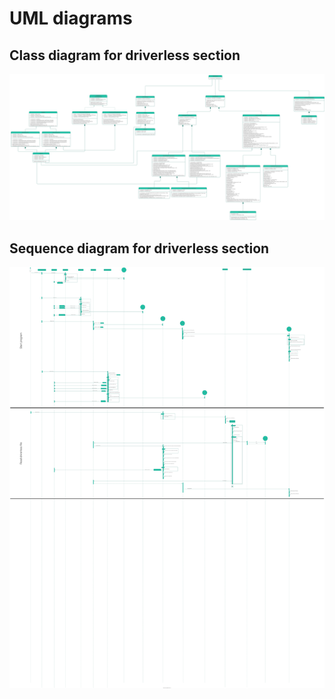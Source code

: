 # UML diagrams

## Class diagram for driverless section

![class diagram](class_diagram.svg)

## Sequence diagram for driverless section

![sequence diagram](sequence_diagram.svg)
